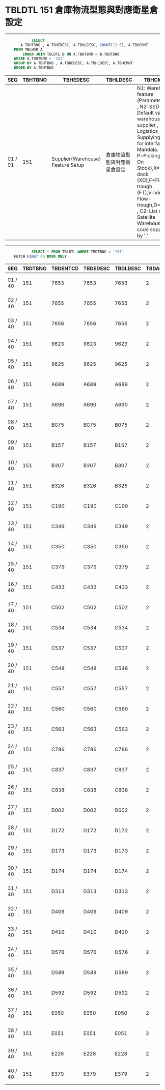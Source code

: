 # TBLDTL 151 倉庫物流型態與對應衛星倉設定 

---

```sql
            SELECT
       A.TBHTBNO , A.TBHEDESC, A.TBHLDESC, COUNT(1) S1, A.TBHCMNT
    FROM TBLHDR A
        INNER JOIN TBLDTL B ON A.TBHTBNO = B.TBDTBNO
    WHERE A.TBHTBNO = '151'
    GROUP BY A.TBHTBNO , A.TBHEDESC, A.TBHLDESC, A.TBHCMNT
    ORDER BY A.TBHTBNO

```

|SEQ|TBHTBNO|TBHEDESC|TBHLDESC|TBHCMNT|S1|
| -- | -- | -- | -- | -- | -- |
|01 / 01|151|Supplier(Warehouse) Feature Setup|倉庫物流型態與對應衛星倉設定|N1: Warehouse feature (Parameter 150) , N2: SSD Default value for warehouse supplier , C1: Logistics Supplying Flow for interface to Mandala. P=Picking (STD On Stock),X=Cross dock (XD),F=Flow-trough (FT),V=Virtual Flow-trough,D=Direct) , C2: List of Satellite Warehouse code separated by ','|161|


---


```sql
            SELECT * FROM TBLDTL WHERE TBDTBNO = '151'
    FETCH FIRST 40 ROWS ONLY

```

|SEQ|TBDTBNO|TBDENTCD|TBDEDESC|TBDLDESC|TBDACCES|TBDNUM1|TBDNUM2|TBDNUM3|TBDNUM4|TBDCHA1|TBDCHA2|TBDCHA3|TBDCHA4|TBDDAT1|TBDDAT2|TBDCRE|TBDUPD|TBDUSR|
| -- | -- | -- | -- | -- | -- | -- | -- | -- | -- | -- | -- | -- | -- | -- | -- | -- | -- | -- |
|01 / 40|151|7653|7653|7653|2|2|null|null|null|X|5,A|null|null|null|null|2009-03-27 00:00:00.0|2023-09-13 18:58:17.0|F000172066|
|02 / 40|151|7655|7655|7655|2|2|null|null|null|X|5,B|null|null|null|null|2009-03-27 00:00:00.0|2023-05-04 19:13:41.0|md9069|
|03 / 40|151|7656|7656|7656|2|2|null|null|null|X|5,B|null|null|null|null|2009-03-27 00:00:00.0|2023-05-04 19:13:41.0|md9069|
|04 / 40|151|9623|9623|9623|2|1|null|null|null|P|9,8,7,6,5,A|null|null|null|null|2009-03-27 00:00:00.0|2016-09-06 11:23:28.0|L2_PMD1601|
|05 / 40|151|9625|9625|9625|2|2|null|null|null|X|5,B|null|null|null|null|2009-03-27 00:00:00.0|2023-05-04 19:13:41.0|md9069|
|06 / 40|151|A689|A689|A689|2|1|null|null|null|P|5,6,7,8,9,A,B,C,D,E,G|null|null|null|null|2009-03-27 00:00:00.0|2023-09-13 18:48:37.0|F000172066|
|07 / 40|151|A690|A690|A690|2|2|null|null|null|X|5,A,B|null|null|null|null|2009-03-27 00:00:00.0|2023-07-17 17:47:06.0|F000172058|
|08 / 40|151|B075|B075|B075|2|2|null|null|null|X|5,A|null|null|null|null|2009-03-27 00:00:00.0|2016-09-06 11:23:28.0|L2_PMD1601|
|09 / 40|151|B157|B157|B157|2|1|null|null|null|P|9,8,7,6,5,A,B|null|null|null|null|2009-03-27 00:00:00.0|2020-06-17 18:55:53.0|victorshih|
|10 / 40|151|B307|B307|B307|2|2|null|null|null|X|5,B|null|null|null|null|2009-03-27 00:00:00.0|2023-05-05 17:14:44.0|F000172058|
|11 / 40|151|B326|B326|B326|2|2|null|null|null|X|5,A|null|null|null|null|2009-03-27 00:00:00.0|2016-09-06 11:23:28.0|L2_PMD1601|
|12 / 40|151|C190|C190|C190|2|2|null|null|null|X|5,B,G|null|null|null|null|2009-03-27 00:00:00.0|2023-10-11 12:09:19.0|md9249|
|13 / 40|151|C349|C349|C349|2|2|null|null|null|X|5,B,G|null|null|null|null|2009-03-27 00:00:00.0|2023-09-13 18:49:40.0|F000172066|
|14 / 40|151|C350|C350|C350|2|2|null|null|null|X|5,B,G|null|null|null|null|2009-03-27 00:00:00.0|2023-10-11 12:09:19.0|md9249|
|15 / 40|151|C379|C379|C379|2|2|null|null|null|X|5,B,G|null|null|null|null|2009-03-27 00:00:00.0|2023-10-12 14:09:51.0|md9251|
|16 / 40|151|C433|C433|C433|2|1|null|null|null|P|5,B|null|null|null|null|2009-03-27 00:00:00.0|2023-05-04 19:13:41.0|md9069|
|17 / 40|151|C502|C502|C502|2|1|null|null|null|P|5,A|null|null|null|null|2009-03-27 00:00:00.0|2016-09-06 11:23:28.0|L2_PMD1601|
|18 / 40|151|C534|C534|C534|2|2|null|null|null|X|5,A|null|null|null|null|2009-03-27 00:00:00.0|2016-09-06 11:23:28.0|L2_PMD1601|
|19 / 40|151|C537|C537|C537|2|1|null|null|null|P|9,8,7,6,5,A,B|null|null|null|null|2009-03-27 00:00:00.0|2020-06-17 18:56:32.0|victorshih|
|20 / 40|151|C548|C548|C548|2|1|null|null|null|P|5,A|null|null|null|null|2009-03-27 00:00:00.0|2016-09-06 11:23:28.0|L2_PMD1601|
|21 / 40|151|C557|C557|C557|2|2|null|null|null|X|5,A|null|null|null|null|2009-03-27 00:00:00.0|2016-09-06 11:23:28.0|L2_PMD1601|
|22 / 40|151|C560|C560|C560|2|1|null|null|null|P|5,A|null|null|null|null|2009-03-27 00:00:00.0|2016-09-06 11:23:28.0|L2_PMD1601|
|23 / 40|151|C563|C563|C563|2|2|null|null|null|X|5,B|null|null|null|null|2009-03-27 00:00:00.0|2023-05-04 19:13:41.0|md9069|
|24 / 40|151|C786|C786|C786|2|2|null|null|null|X|5,A|null|null|null|null|2009-03-27 00:00:00.0|2016-09-06 11:23:28.0|L2_PMD1601|
|25 / 40|151|C837|C837|C837|2|1|null|null|null|P|5,A|null|null|null|null|2009-03-27 00:00:00.0|2016-09-06 11:23:28.0|L2_PMD1601|
|26 / 40|151|C838|C838|C838|2|2|null|null|null|X|5,B,G|null|null|null|null|2009-03-27 00:00:00.0|2023-10-11 12:09:19.0|md9249|
|27 / 40|151|D002|D002|D002|2|2|null|null|null|X|5,A|null|null|null|null|2009-03-27 00:00:00.0|2016-09-06 11:23:28.0|L2_PMD1601|
|28 / 40|151|D172|D172|D172|2|1|null|null|null|P|5,A|null|null|null|null|2009-03-27 00:00:00.0|2016-09-06 11:23:28.0|L2_PMD1601|
|29 / 40|151|D173|D173|D173|2|2|null|null|null|X|5,A|null|null|null|null|2009-03-27 00:00:00.0|2016-09-06 11:23:28.0|L2_PMD1601|
|30 / 40|151|D174|D174|D174|2|2|null|null|null|X|5,A|null|null|null|null|2009-03-27 00:00:00.0|2016-09-06 11:23:28.0|L2_PMD1601|
|31 / 40|151|D313|D313|D313|2|2|null|null|null|X|5,A|null|null|null|null|2009-03-27 00:00:00.0|2016-09-06 11:23:28.0|L2_PMD1601|
|32 / 40|151|D409|D409|D409|2|2|null|null|null|X|5,A|null|null|null|null|2009-03-27 00:00:00.0|2017-05-09 15:25:11.0|F000000959|
|33 / 40|151|D410|D410|D410|2|2|null|null|null|X|5,B|null|null|null|null|2009-03-27 00:00:00.0|2023-05-04 19:13:41.0|md9069|
|34 / 40|151|D576|D576|D576|2|2|null|null|null|X|5,B|null|null|null|null|2009-03-27 00:00:00.0|2023-05-04 19:13:41.0|md9069|
|35 / 40|151|D589|D589|D589|2|1|null|null|null|P|5,6,7,8,9,A,B,C,D,E,G|null|null|null|null|2009-03-27 00:00:00.0|2023-09-13 18:49:05.0|F000172066|
|36 / 40|151|D592|D592|D592|2|2|null|null|null|X|5,A|null|null|null|null|2009-03-27 00:00:00.0|2016-09-06 11:23:28.0|L2_PMD1601|
|37 / 40|151|E050|E050|E050|2|1|null|null|null|P|9,8,7,6,5,A,B|null|null|null|null|2009-03-27 00:00:00.0|2020-06-17 18:57:09.0|victorshih|
|38 / 40|151|E051|E051|E051|2|1|null|null|null|P|9,8,7,6,5,A,B,C,D,E,G|null|null|null|null|2009-03-27 00:00:00.0|2023-09-13 18:49:22.0|F000172066|
|39 / 40|151|E228|E228|E228|2|2|null|null|null|X|5,B,G|null|null|null|null|2009-03-27 00:00:00.0|2023-10-11 12:09:19.0|md9249|
|40 / 40|151|E379|E379|E379|2|2|null|null|null|X|5,B,G|null|null|null|null|2009-03-27 00:00:00.0|2023-09-13 18:49:53.0|F000172066|

